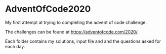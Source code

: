 # AdventOfCode2020

My first attempt at trying to completing the advent of code challenge.

The challenges can be found at https://adventofcode.com/2020/

Each folder contains my solutions, input file and and the questions asked for each day.
